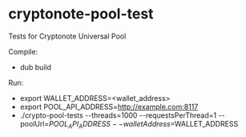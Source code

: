 # cryptonote-pool-test
Tests for Cryptonote Universal Pool

Compile:
* dub build

Run:
* export WALLET_ADDRESS=<wallet_address>
* export POOL_API_ADDRESS=http://example.com:8117
* ./crypto-pool-tests --threads=1000 --requestsPerThread=1 --poolUrl=$POOL_API_ADDRESS --walletAddress=$WALLET_ADDRESS
